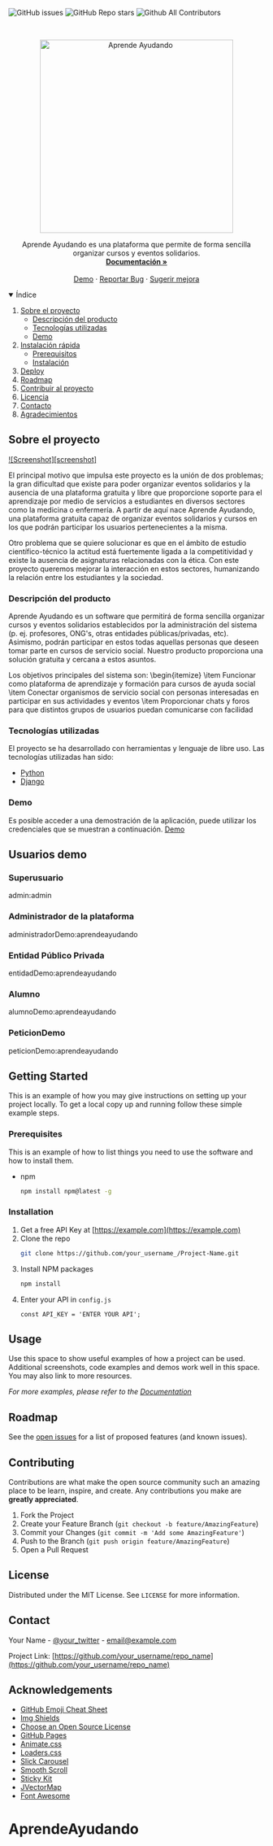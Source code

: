 ![GitHub issues](https://img.shields.io/github/issues/majochaves/AprendeAyudando?style=flat-square)
![GitHub Repo stars](https://img.shields.io/github/stars/majochaves/AprendeAyudando?style=flat-square)
![Github All Contributors](https://img.shields.io/github/all-contributors/majochaves/AprendeAyudando?style=flat-square)


<!-- PROJECT LOGO -->
<br />
<p align="center">
  <a href="https://github.com/othneildrew/Best-README-Template">
    <img src="https://raw.githubusercontent.com/majochaves/AprendeAyudando/main/AprendeAyudando/AprendeAyudando/static/general/images/logoTransparent.png?token=AHVEJZXR5QD43OXQLA2VK6K73XW2C" alt="Aprende Ayudando" width="380" height="380">
  </a>

  <p align="center">
    Aprende Ayudando es una plataforma que permite de forma sencilla
  <br />
  organizar cursos y eventos solidarios.
    <br />
    <a href="https://github.com/majochaves/AprendeAyudando/"><strong>Documentación »</strong></a>
    <br />
    <br />
    <a href="https://github.com/majochaves/AprendeAyudando/">Demo</a>
    ·
    <a href="https://github.com/majochaves/AprendeAyudando/">Reportar Bug</a>
    ·
    <a href="https://github.com/majochaves/AprendeAyudando/">Sugerir mejora</a>
  </p>
</p>



<!-- TABLE OF CONTENTS -->
<details open="open">
  <summary>Índice</summary>
  <ol>
    <li>
      <a href="#sobre-el-proyecto">Sobre el proyecto</a>
      <ul>
        <li><a href="#descripción-del-producto">Descripción del producto</a></li>
        <li><a href="#tecnologías-utilizadas">Tecnologías utilizadas</a></li>
        <li><a href="#demo">Demo</a></li>
      </ul>
    </li>
    <li>
      <a href="#getting-started">Instalación rápida</a>
      <ul>
        <li><a href="#prerequisites">Prerequisitos</a></li>
        <li><a href="#installation">Instalación</a></li>
      </ul>
    </li>
    <li><a href="#usage">Deploy</a></li>
    <li><a href="#roadmap">Roadmap</a></li>
    <li><a href="#contributing">Contribuir al proyecto</a></li>
    <li><a href="#license">Licencia</a></li>
    <li><a href="#contact">Contacto</a></li>
    <li><a href="#acknowledgements">Agradecimientos</a></li>
  </ol>
</details>



<!-- ABOUT THE PROJECT -->
## Sobre el proyecto

[![Screenshot][screenshot]](https://aprendeayudando.herokuapp.com)

El principal motivo que impulsa este proyecto es la unión de dos problemas; la gran dificultad que existe para poder organizar eventos solidarios y la ausencia de una plataforma gratuita y libre que proporcione soporte para el aprendizaje por medio de servicios a estudiantes en diversos sectores como la medicina o enfermería. A partir de aquí nace Aprende Ayudando, una plataforma gratuita capaz de organizar eventos solidarios y cursos en los que podrán participar los usuarios pertenecientes a la misma.

Otro problema que se quiere solucionar es que en el ámbito de estudio científico-técnico la actitud está fuertemente ligada a la competitividad y existe la ausencia de asignaturas relacionadas con la ética. Con este proyecto queremos mejorar la interacción en estos sectores, humanizando la relación entre los estudiantes y la sociedad.

### Descripción del producto

Aprende Ayudando es un software que permitirá de forma sencilla organizar cursos y eventos solidarios establecidos por la administración del sistema (p. ej. profesores, ONG's, otras entidades públicas/privadas, etc). Asimismo, podrán participar en estos  todas aquellas personas que deseen tomar parte en cursos de servicio social. Nuestro producto proporciona una solución gratuita y cercana a estos asuntos.

Los objetivos principales del sistema son:
\begin{itemize}
\item Funcionar como plataforma de aprendizaje y formación para cursos de ayuda social
\item Conectar organismos de servicio social con personas interesadas en participar en sus actividades y eventos
\item Proporcionar chats y foros para que distintos grupos de usuarios puedan comunicarse con facilidad

### Tecnologías utilizadas

El proyecto se ha desarrollado con herramientas y lenguaje de libre uso. Las tecnologías utilizadas han sido:
* [Python](https://www.python.org/)
* [Django](https://www.djangoproject.com/)

### Demo

Es posible acceder a una demostración de la aplicación, puede utilizar los credenciales que se muestran a continuación.
[Demo](https://aprendeayudando.herokuapp.com/)

## Usuarios demo
### Superusuario
admin:admin

### Administrador de la plataforma
administradorDemo:aprendeayudando

### Entidad Público Privada
entidadDemo:aprendeayudando

### Alumno
alumnoDemo:aprendeayudando

### PeticionDemo
peticionDemo:aprendeayudando


<!-- GETTING STARTED -->
## Getting Started

This is an example of how you may give instructions on setting up your project locally.
To get a local copy up and running follow these simple example steps.

### Prerequisites

This is an example of how to list things you need to use the software and how to install them.
* npm
  ```sh
  npm install npm@latest -g
  ```

### Installation

1. Get a free API Key at [https://example.com](https://example.com)
2. Clone the repo
   ```sh
   git clone https://github.com/your_username_/Project-Name.git
   ```
3. Install NPM packages
   ```sh
   npm install
   ```
4. Enter your API in `config.js`
   ```JS
   const API_KEY = 'ENTER YOUR API';
   ```



<!-- USAGE EXAMPLES -->
## Usage

Use this space to show useful examples of how a project can be used. Additional screenshots, code examples and demos work well in this space. You may also link to more resources.

_For more examples, please refer to the [Documentation](https://example.com)_



<!-- ROADMAP -->
## Roadmap

See the [open issues](https://github.com/othneildrew/Best-README-Template/issues) for a list of proposed features (and known issues).



<!-- CONTRIBUTING -->
## Contributing

Contributions are what make the open source community such an amazing place to be learn, inspire, and create. Any contributions you make are **greatly appreciated**.

1. Fork the Project
2. Create your Feature Branch (`git checkout -b feature/AmazingFeature`)
3. Commit your Changes (`git commit -m 'Add some AmazingFeature'`)
4. Push to the Branch (`git push origin feature/AmazingFeature`)
5. Open a Pull Request



<!-- LICENSE -->
## License

Distributed under the MIT License. See `LICENSE` for more information.



<!-- CONTACT -->
## Contact

Your Name - [@your_twitter](https://twitter.com/your_username) - email@example.com

Project Link: [https://github.com/your_username/repo_name](https://github.com/your_username/repo_name)



<!-- ACKNOWLEDGEMENTS -->
## Acknowledgements
* [GitHub Emoji Cheat Sheet](https://www.webpagefx.com/tools/emoji-cheat-sheet)
* [Img Shields](https://shields.io)
* [Choose an Open Source License](https://choosealicense.com)
* [GitHub Pages](https://pages.github.com)
* [Animate.css](https://daneden.github.io/animate.css)
* [Loaders.css](https://connoratherton.com/loaders)
* [Slick Carousel](https://kenwheeler.github.io/slick)
* [Smooth Scroll](https://github.com/cferdinandi/smooth-scroll)
* [Sticky Kit](http://leafo.net/sticky-kit)
* [JVectorMap](http://jvectormap.com)
* [Font Awesome](https://fontawesome.com)





<!-- MARKDOWN LINKS & IMAGES -->
<!-- https://www.markdownguide.org/basic-syntax/#reference-style-links -->
[contributors-shield]: https://img.shields.io/github/contributors/othneildrew/Best-README-Template.svg?style=for-the-badge
[contributors-url]: https://github.com/othneildrew/Best-README-Template/graphs/contributors
[forks-shield]: https://img.shields.io/github/forks/othneildrew/Best-README-Template.svg?style=for-the-badge
[forks-url]: https://github.com/othneildrew/Best-README-Template/network/members
[stars-shield]: https://img.shields.io/github/stars/othneildrew/Best-README-Template.svg?style=for-the-badge
[stars-url]: https://github.com/othneildrew/Best-README-Template/stargazers
[issues-shield]: https://img.shields.io/github/issues/othneildrew/Best-README-Template.svg?style=for-the-badge
[issues-url]: https://github.com/othneildrew/Best-README-Template/issues
[license-shield]: https://img.shields.io/github/license/othneildrew/Best-README-Template.svg?style=for-the-badge
[license-url]: https://github.com/othneildrew/Best-README-Template/blob/master/LICENSE.txt
[linkedin-shield]: https://img.shields.io/badge/-LinkedIn-black.svg?style=for-the-badge&logo=linkedin&colorB=555
[linkedin-url]: https://linkedin.com/in/othneildrew
[product-screenshot]: images/screenshot.png



# AprendeAyudando


